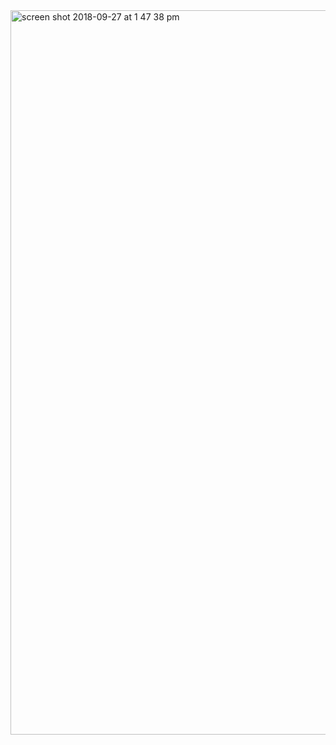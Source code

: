 <img width="1159" alt="screen shot 2018-09-27 at 1 47 38 pm" src="https://user-images.githubusercontent.com/888624/46164984-6a8a5d80-c25d-11e8-97d4-ad91527dab46.png">


